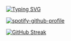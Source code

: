 [![Typing SVG](https://readme-typing-svg.herokuapp.com?duration=4000&color=47F7F2&background=03030300&center=true&multiline=true&lines=Welcome+to+my+Github+profile+%3AP)](https://git.io/typing-svg)

[![spotify-github-profile](https://spotify-github-profile.vercel.app/api/view?uid=qzbwhonae2ikelqgc2t9r8z3g&cover_image=true&theme=novatorem&bar_color=53b14f&bar_color_cover=true)](https://spotify-github-profile.vercel.app/api/view?uid=qzbwhonae2ikelqgc2t9r8z3g&redirect=true)


[![GitHub Streak](http://github-readme-streak-stats.herokuapp.com?user=JuniorInjects&theme=gotham&date_format=j%20M%5B%20Y%5D)](https://git.io/streak-stats)
